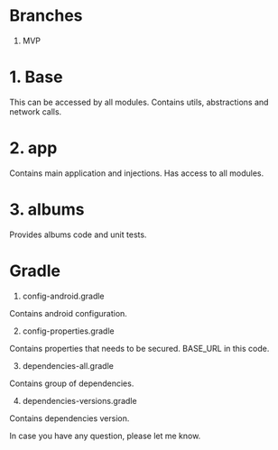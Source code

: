 # Branches 

 1. MVP

# 1. Base

This can be accessed by all modules. Contains utils, abstractions and network calls.

# 2. app

Contains main application and injections. Has access to all modules. 

# 3. albums

Provides albums code and unit tests.

# Gradle

1. config-android.gradle

Contains android configuration.

2. config-properties.gradle

Contains properties that needs to be secured. BASE_URL in this code.

3. dependencies-all.gradle

Contains group of dependencies.

4. dependencies-versions.gradle

Contains dependencies version.

In case you have any question, please let me know.
